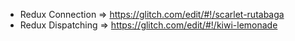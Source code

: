 - Redux Connection => https://glitch.com/edit/#!/scarlet-rutabaga
- Redux Dispatching => https://glitch.com/edit/#!/kiwi-lemonade
